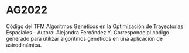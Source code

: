 # AG2022
Código del TFM Algoritmos Genéticos en la Optimización de Trayectorias Espaciales - Autora: Alejandra Fernández Y.
Corresponde al código generado para utilizar algoritmos genéticos en una aplicación de astrodinámica.
